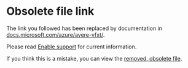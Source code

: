 # Obsolete file link

The link you followed has been replaced by documentation in [docs.microsoft.com/azure/avere-vfxt/](https://docs.microsoft.com/azure/avere-vfxt/). 

Please read [Enable support](https://docs.microsoft.com/en-us/azure/avere-vfxt/avere-vfxt-enable-support) for current information.

If you think this is a mistake, you can view the [removed, obsolete file](legacy/obs/enable_support.md).
